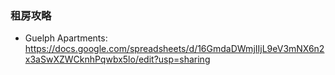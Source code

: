 ### 租房攻略

- Guelph Apartments: https://docs.google.com/spreadsheets/d/16GmdaDWmjIIjL9eV3mNX6n2x3aSwXZWCknhPqwbx5lo/edit?usp=sharing
